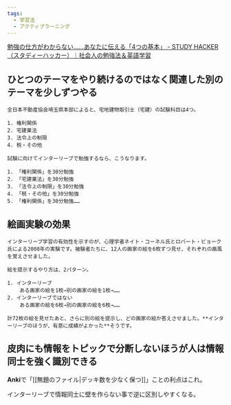 ```yaml
---
tags:
  - 学習法
  - アクティブラーニング
---
```

[勉強の仕方がわからない……あなたに伝える「4つの基本」 - STUDY HACKER（スタディーハッカー）｜社会人の勉強法＆英語学習](https://studyhacker.net/how-to-study#AGES%E3%82%92%E5%8F%96%E3%82%8A%E5%85%A5%E3%82%8C%E3%81%9F%E5%8B%89%E5%BC%B7%E3%81%AE%E4%BB%95%E6%96%B94%E9%81%B8)

## ひとつのテーマをやり続けるのではなく関連した別のテーマを少しずつやる

```
全日本不動産協会埼玉県本部によると、宅地建物取引士（宅建）の試験科目は4つ。

1. 権利関係
2. 宅建業法
3. 法令上の制限
4. 税・その他

試験に向けてインターリーブで勉強するなら、こうなります。

1. 「権利関係」を30分勉強
2. 「宅建業法」を30分勉強
3. 「法令上の制限」を30分勉強
4. 「税・その他」を30分勉強
5. 「権利関係」を30分勉強……
```

## 絵画実験の効果
```
インターリーブ学習の有効性を示すのが、心理学者ネイト・コーネル氏とロバート・ビョーク氏による2008年の実験です。被験者たちに、12人の画家の絵を6枚ずつ見せ、それぞれの画風を覚えさせました。

絵を提示するやり方は、2パターン。

1. インターリーブ  
    ある画家の絵を1枚→別の画家の絵を1枚→……
2. インターリーブではない  
    ある画家の絵を6枚→別の画家の絵を6枚→……

計72枚の絵を見せたあと、さらに別の絵を提示し、どの画家の絵か答えさせました。**インターリーブのほうが、有意に成績がよかった**そうです。
```

## 皮肉にも情報をトピックで分断しないほうが人は情報同士を強く識別できる

**Anki**で「[[無題のファイル|デッキ数を少なく保つ]]」ことの利点はこれ。

インターリーブで情報同士に壁を作らない事で逆に区別しやすくなる。